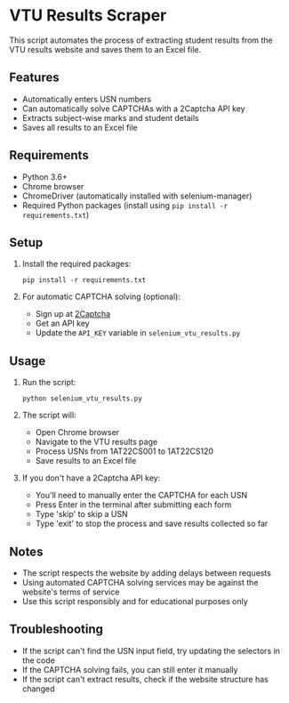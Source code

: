 # VTU Results Scraper

This script automates the process of extracting student results from the VTU results website and saves them to an Excel file.

## Features

- Automatically enters USN numbers
- Can automatically solve CAPTCHAs with a 2Captcha API key
- Extracts subject-wise marks and student details
- Saves all results to an Excel file

## Requirements

- Python 3.6+
- Chrome browser
- ChromeDriver (automatically installed with selenium-manager)
- Required Python packages (install using `pip install -r requirements.txt`)

## Setup

1. Install the required packages:
   ```
   pip install -r requirements.txt
   ```

2. For automatic CAPTCHA solving (optional):
   - Sign up at [2Captcha](https://2captcha.com/)
   - Get an API key
   - Update the `API_KEY` variable in `selenium_vtu_results.py`

## Usage

1. Run the script:
   ```
   python selenium_vtu_results.py
   ```

2. The script will:
   - Open Chrome browser
   - Navigate to the VTU results page
   - Process USNs from 1AT22CS001 to 1AT22CS120
   - Save results to an Excel file

3. If you don't have a 2Captcha API key:
   - You'll need to manually enter the CAPTCHA for each USN
   - Press Enter in the terminal after submitting each form
   - Type 'skip' to skip a USN
   - Type 'exit' to stop the process and save results collected so far

## Notes

- The script respects the website by adding delays between requests
- Using automated CAPTCHA solving services may be against the website's terms of service
- Use this script responsibly and for educational purposes only

## Troubleshooting

- If the script can't find the USN input field, try updating the selectors in the code
- If the CAPTCHA solving fails, you can still enter it manually
- If the script can't extract results, check if the website structure has changed 